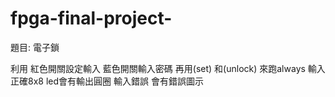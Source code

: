 # fpga-final-project-
 題目: 電子鎖
 
 利用 紅色開關設定輸入 藍色開關輸入密碼
 再用(set) 和(unlock) 來跑always 
 輸入正確8x8 led會有輸出圓圈
 輸入錯誤 會有錯誤圖示
 
 
